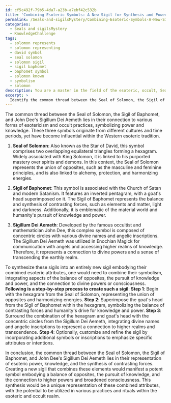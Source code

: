 ```yaml
---
id: cf5c492f-79b5-4da7-a23b-a7ebf42c532b
title: 'Combining Esoteric Symbols: A New Sigil for Synthesis and Power'
permalink: /Seals-and-sigilsMystery/Combining-Esoteric-Symbols-A-New-Sigil-for-Synthesis-and-Power/
categories:
  - Seals and sigilsMystery
  - KnowledgeChallenge
tags:
  - solomon represents
  - solomon representing
  - david symbol
  - seal solomon
  - solomon sigil
  - sigil baphomet
  - baphomet symbol
  - solomon known
  - symbolism
  - solomon
description: You are a master in the field of the esoteric, occult, Seals and sigilsMystery and Education. You are a writer of tests, challenges, books and deep knowledge on Seals and sigilsMystery for initiates and students to gain deep insights and understanding from. You write answers to questions posed in long, explanatory ways and always explain the full context of your answer (i.e., related concepts, formulas, examples, or history), as well as the step-by-step thinking process you take to answer the challenges. Be rigorous and thorough, and summarize the key themes, ideas, and conclusions at the end.
excerpt: > 
  Identify the common thread between the Seal of Solomon, the Sigil of Baphomet, and John Dee's Sigillum Dei Aemeth, and describe how their synthesis would manifest as an entirely new sigil embodying their combined esoteric attributes.
---
```

The common thread between the Seal of Solomon, the Sigil of Baphomet, and John Dee's Sigillum Dei Aemeth lies in their connection to various forms of esotericism and occult practices, symbolizing power and knowledge. These three symbols originate from different cultures and time periods, yet have become influential within the Western esoteric tradition.

1. **Seal of Solomon**: Also known as the Star of David, this symbol comprises two overlapping equilateral triangles forming a hexagram. Widely associated with King Solomon, it is linked to his purported mastery over spirits and demons. In this context, the Seal of Solomon represents the union of opposites, such as the masculine and feminine principles, and is also linked to alchemy, protection, and harmonizing energies.

2. **Sigil of Baphomet**: This symbol is associated with the Church of Satan and modern Satanism. It features an inverted pentagram, with a goat's head superimposed on it. The Sigil of Baphomet represents the balance and synthesis of contrasting forces, such as elements and matter, light and darkness. Additionally, it is emblematic of the material world and humanity's pursuit of knowledge and power.

3. **Sigillum Dei Aemeth**: Developed by the famous occultist and mathematician John Dee, this complex symbol is composed of concentric circles with various divine names and angelic inscriptions. The Sigillum Dei Aemeth was utilized in Enochian Magick for communication with angels and accessing higher realms of knowledge. Therefore, it represents a connection to divine powers and a sense of transcending the earthly realm.

To synthesize these sigils into an entirely new sigil embodying their combined esoteric attributes, one would need to combine their symbolism, integrating aspects of the balance of opposites, the pursuit of knowledge and power, and the connection to divine powers or consciousness. **Following is a step-by-step process to create such a sigil**:
**Step 1**: Begin with the hexagram from the Seal of Solomon, representing the union of opposites and harmonizing energies.
**Step 2**: Superimpose the goat's head from the Sigil of Baphomet within the hexagram, symbolizing the balance of contrasting forces and humanity's drive for knowledge and power.
**Step 3**: Surround the combination of the hexagram and goat's head with the concentric circles from the Sigillum Dei Aemeth, integrating divine names and angelic inscriptions to represent a connection to higher realms and transcendence.
**Step 4**: Optionally, customize and refine the sigil by incorporating additional symbols or inscriptions to emphasize specific attributes or intentions.

In conclusion, the common thread between the Seal of Solomon, the Sigil of Baphomet, and John Dee's Sigillum Dei Aemeth lies in their representation of esoteric power, knowledge, and the synthesis of contrasting forces. Creating a new sigil that combines these elements would manifest a potent symbol embodying a balance of opposites, the pursuit of knowledge, and the connection to higher powers and broadened consciousness. This synthesis would be a unique representation of these combined attributes, with the potential to be utilized in various practices and rituals within the esoteric and occult realm.
